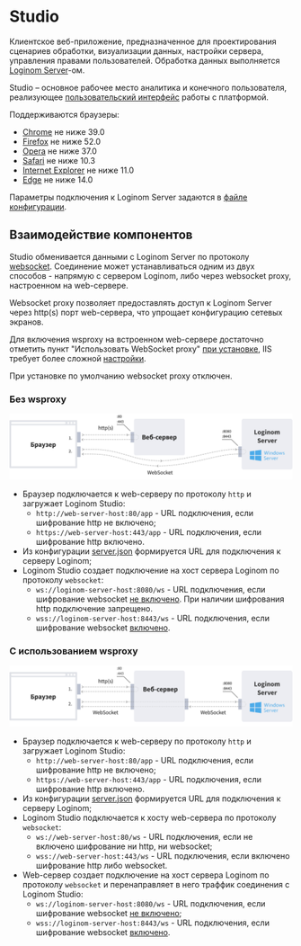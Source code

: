 # Studio

Клиентское веб-приложение, предназначенное для проектирования сценариев обработки, визуализации данных, настройки сервера, управления правами пользователей. Обработка данных выполняется [Loginom Server](../server/README.md)-ом.

Studio – основное рабочее место аналитика и конечного пользователя, реализующее [пользовательский интерфейс](https://help.loginom.ru) работы с платформой.

Поддерживаются браузеры:

* [Chrome](https://www.google.ru/chrome/) не ниже 39.0
* [Firefox](https://www.mozilla.org/en-US/firefox/organizations/) не ниже 52.0
* [Opera](http://www.opera.com/ru) не ниже 37.0
* [Safari](https://www.apple.com/ru/safari/) не ниже 10.3
* [Internet Explorer](https://www.microsoft.com/ru-ru/download/internet-explorer.aspx) не ниже 11.0
* [Edge](https://www.microsoft.com/ru-ru/windows/microsoft-edge) не ниже 14.0

Параметры подключения к Loginom Server задаются в [файле конфигурации](./config.md).

## Взаимодействие компонентов

Studio обменивается данными с Loginom Server по протоколу [websocket](https://ru.wikipedia.org/wiki/WebSocket). Соединение может устанавливаться одним из двух способов - напрямую с сервером Loginom, либо через websocket proxy, настроенном на web-сервере.

Websocket proxy позволяет предоставлять доступ к Loginom Server через http(s) порт web-сервера, что упрощает конфигурацию сетевых экранов.

Для включения wsproxy на встроенном web-сервере достаточно отметить пункт "Использовать WebSocket proxy" [при установке](../server/setup.md#parametry-web-servera-apache-httpd), IIS требует более сложной [настройки](../server/iis.md#nastroyka-websocket-proxy).

При установке по умолчанию websocket proxy отключен.

### Без wsproxy

![](../images/without-proxy.svg)

* Браузер подключается к web-серверу по протоколу `http` и загружает Loginom Studio:
  * `http://web-server-host:80/app` - URL подключения, если шифрование http не включено;
  * `https://web-server-host:443/app` - URL подключения, если шифрование http включено.
* Из конфигурации [server.json](../studio/config.md) формируется URL для подключения к серверу Loginom;
* Loginom Studio создает подключение на хост сервера Loginom по протоколу `websocket`:
  * `ws://loginom-server-host:8080/ws` - URL подключения, если шифрование websocket [не включено](../server/setup.md#parametry-loginom-server). При наличии шифрования http подключение запрещено.
  * `wss://loginom-server-host:8443/ws` - URL подключения, если шифрование websocket [включено](../server/setup.md#parametry-loginom-server).

### С использованием wsproxy

![](../images/proxy.svg)

* Браузер подключается к web-серверу по протоколу `http` и загружает Loginom Studio:
  * `http://web-server-host:80/app` - URL подключения, если шифрование http не включено;
  * `https://web-server-host:443/app` - URL подключения, если шифрование http включено.
* Из конфигурации [server.json](../studio/config.md) формируется URL для подключения к серверу Loginom;
* Loginom Studio подключается к хосту web-сервера по протоколу `websocket`:
  * `ws://web-server-host:80/ws` - URL подключения, если не включено шифрование ни http, ни websocket;
  * `wss://web-server-host:443/ws`  - URL подключения, если включено шифрование http либо websocket.
* Web-сервер создает подключение на хост сервера Loginom по протоколу `websocket` и перенаправляет в него траффик соединения с Loginom Studio:
  * `ws://loginom-server-host:8080/ws` - URL подключения, если шифрование websocket [не включено](../server/setup.md#parametry-loginom-server);
  * `wss://loginom-server-host:8443/ws` - URL подключения, если шифрование websocket [включено](../server/setup.md#parametry-loginom-server).